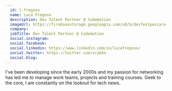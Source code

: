 ```yaml
---
  id: l-fregoso
  name: Luca Fregoso
  description: Dev Talent Partner @ Codemotion
  imageUrl: https://firebasestorage.googleapis.com/v0/b/devfestpescara-2023.appspot.com/o/speakers%2Fl-fregoso.jpg?alt=media&token=ee6b0195-cc5b-404e-8d0d-345175d1f5b4
  company: 
  jobTitle: Dev Talent Partner @ Codemotion
  social.instagram: 
  social.facebook: 
  social.linkedin: https://www.linkedin.com/in/lucafregoso/
  social.twitter: https://twitter.com/scakko
  social.blog: 
---
```


I've been developing since the early 2000s and my passion for networking has led me to manage work teams, projects and training courses. Geek to the core, I am constantly on the lookout for tech news.
